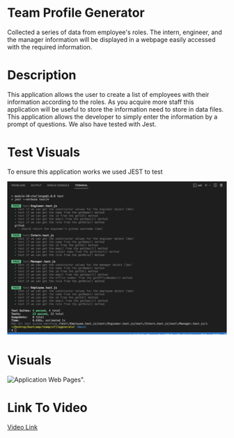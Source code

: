 # Team Profile Generator 
Collected a series of data from employee's roles. The intern, engineer, and the manager information will be displayed in a webpage easily accessed with the required information. 
# Description
This application allows the user to create a list of employees with their information according to the roles. As you acquire more staff this application will be useful to store the information need to store in data files. This application allows the developer to simply enter the information by a prompt of questions. We also have tested with Jest. 

# Test Visuals 
To ensure this application works we used JEST to test 

![Jest Test".](/images/test2.png)


# Visuals 
![Application Web Pages".](/images/test.png)

# Link To Video 
[Video Link](https://drive.google.com/file/d/124rAgSHz1hrXPyAL4CbgH9kLiT3C5hc6/view)
